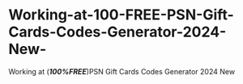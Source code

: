 # Working-at-100-FREE-PSN-Gift-Cards-Codes-Generator-2024-New-
Working at (***100%FREE***)PSN Gift Cards Codes  Generator 2024 New 
